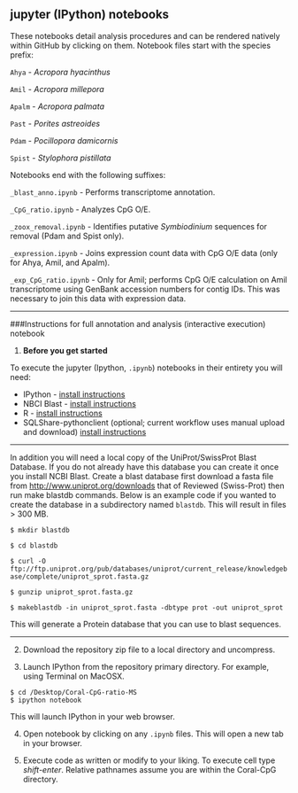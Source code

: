 ## jupyter (IPython) notebooks
These notebooks detail analysis procedures and can be rendered natively within GitHub by clicking on them. Notebook files start with the species prefix: 


  `Ahya` - *Acropora hyacinthus* 
  
  `Amil` - *Acropora millepora* 
  
  `Apalm` - *Acropora palmata* 
  
  `Past` - *Porites astreoides* 
  
  `Pdam` - *Pocillopora damicornis* 
  
  `Spist` - *Stylophora pistillata* 
  

Notebooks end with the following suffixes:
  

`_blast_anno.ipynb` - Performs transcriptome annotation.

`_CpG_ratio.ipynb` - Analyzes CpG O/E.

`_zoox_removal.ipynb` - Identifies putative *Symbiodinium* sequences for removal (Pdam and Spist only).

`_expression.ipynb` - Joins expression count data with CpG O/E data (only for Ahya, Amil, and Apalm).

`_exp_CpG_ratio.ipynb` - Only for Amil; performs CpG O/E calculation on Amil transcriptome using GenBank accession numbers for contig IDs. This was necessary to join this data with expression data.

---



###Instructions for full annotation and analysis (interactive execution) notebook

1) **Before you get started**

To execute the jupyter (Ipython, `.ipynb`) notebooks in their entirety you will need:   

* IPython - [install instructions](http://ipython.org/install.html)    
* NBCI Blast -  [install instructions](http://blast.ncbi.nlm.nih.gov/Blast.cgi?CMD=Web&PAGE_TYPE=BlastDocs&DOC_TYPE=Download)  
* R - [install instructions](http://www.r-project.org/)  
* SQLShare-pythonclient (optional; current workflow uses manual upload and download) [install instructions](https://github.com/uwescience/sqlshare-pythonclient)

---

In addition you will need a local copy of the UniProt/SwissProt Blast Database. 
If you do not already have this database you can create it once you install NCBI Blast. Create a blast database first download a fasta file from <http://www.uniprot.org/downloads> that of Reviewed (Swiss-Prot) then run make blastdb commands.
Below is an example code if you wanted to create the database in a subdirectory named `blastdb`. This will result in files > 300 MB.

`$ mkdir blastdb`

`$ cd blastdb`

`$ curl -O ftp://ftp.uniprot.org/pub/databases/uniprot/current_release/knowledgebase/complete/uniprot_sprot.fasta.gz`

`$ gunzip uniprot_sprot.fasta.gz`

`$ makeblastdb -in uniprot_sprot.fasta -dbtype prot -out uniprot_sprot`

This will generate a Protein database that you can use to blast sequences. 

---

2) Download the repository zip file to a local directory and uncompress. 

3) Launch IPython from the repository primary directory. 
For example, using Terminal on MacOSX.


```
$ cd /Desktop/Coral-CpG-ratio-MS
$ ipython notebook

```
This will launch IPython in your web browser.  


4) Open notebook by clicking on any `.ipynb` files. This will open a new tab in your browser.

5) Execute code as written or modify to your liking. To execute cell type *shift-enter*. Relative pathnames assume you are within the Coral-CpG directory.


